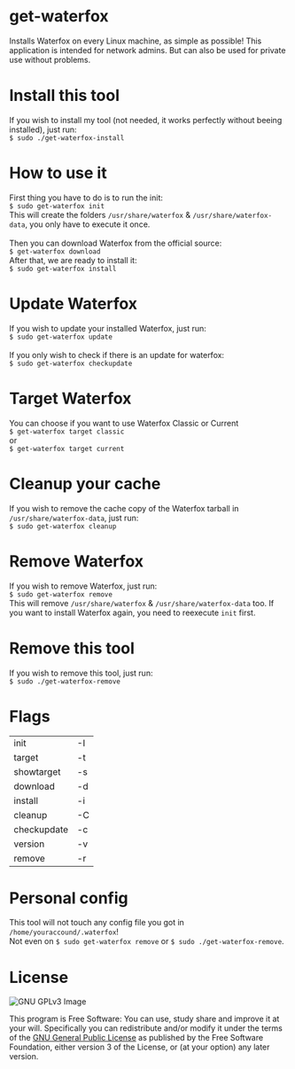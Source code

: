 # get-waterfox
Installs Waterfox on every Linux machine, as simple as possible!
This application is intended for network admins.
But can also be used for private use without problems.

# Install this tool
If you wish to install my tool (not needed, it works perfectly without beeing installed), just run: <br>
`$ sudo ./get-waterfox-install` <br>

# How to use it
First thing you have to do is to run the init: <br>
`$ sudo get-waterfox init` <br>
This will create the folders `/usr/share/waterfox` & `/usr/share/waterfox-data`, you only have to execute it once. <br>
<br>
Then you can download Waterfox from the official source: <br>
`$ get-waterfox download` <br>
After that, we are ready to install it: <br>
`$ sudo get-waterfox install` <br>

# Update Waterfox
If you wish to update your installed Waterfox, just run:<br>
`$ sudo get-waterfox update` <br><br>
If you only wish to check if there is an update for waterfox: <br>
`$ sudo get-waterfox checkupdate` <br>

# Target Waterfox
You can choose if you want to use Waterfox Classic or Current<br>
`$ get-waterfox target classic` <br>
or <br>
`$ get-waterfox target current`<br>

# Cleanup your cache
If you wish to remove the cache copy of the Waterfox tarball in `/usr/share/waterfox-data`, just run:<br>
`$ sudo get-waterfox cleanup` <br>

# Remove Waterfox
If you wish to remove Waterfox, just run:<br>
`$ sudo get-waterfox remove` <br>
This will remove `/usr/share/waterfox` & `/usr/share/waterfox-data` too. If you want to install Waterfox again, you need to reexecute `init` first. <br>

# Remove this tool
If you wish to remove this tool, just run:<br>
`$ sudo ./get-waterfox-remove` <br>

# Flags
<table>
  <tr>
    <td>init</td> <td>-I</td>
  </tr>  
  <tr>
    <td>target</td> <td>-t</td>
  </tr>  
  <tr>
    <td>showtarget</td> <td>-s</td>
  </tr>  
  <tr>
    <td>download</td> <td>-d</td>
  </tr>  
  <tr>
    <td>install</td> <td>-i</td>
  </tr>  
  <tr>
    <td>cleanup</td> <td>-C</td>
  </tr>  
  <tr>
    <td>checkupdate</td> <td>-c</td>
  </tr>  
  <tr>
    <td>version</td> <td>-v</td>
  </tr>  
  <tr>
    <td>remove</td> <td>-r</td>
  </tr>
</table>

# Personal config
This tool will not touch any config file you got in `/home/youraccound/.waterfox`! <br>
Not even on `$ sudo get-waterfox remove` or `$ sudo ./get-waterfox-remove`.

# License
![GNU GPLv3 Image](https://www.gnu.org/graphics/gplv3-127x51.png)

This program is Free Software: You can use, study share and improve it at your
will. Specifically you can redistribute and/or modify it under the terms of the
[GNU General Public License](https://www.gnu.org/licenses/gpl.html) as
published by the Free Software Foundation, either version 3 of the License, or
(at your option) any later version.
